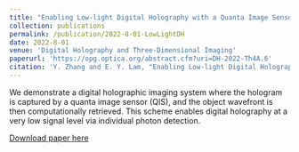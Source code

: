 ```yaml
---
title: "Enabling Low-light Digital Holography with a Quanta Image Sensor"
collection: publications
permalink: /publication/2022-8-01-LowLightDH
date: 2022-8-01
venue: 'Digital Holography and Three-Dimensional Imaging'
paperurl: 'https://opg.optica.org/abstract.cfm?uri=DH-2022-Th4A.6'
citation: 'Y. Zhang and E. Y. Lam, "Enabling Low-light Digital Holography with a Quanta Image Sensor," in Digital Holography and 3-D Imaging 2022, D. Chu, J. Park, C. Cheng, and P. Ferraro, eds., Technical Digest Series (Optica Publishing Group, 2022), paper Th4A.6.'
---
```

We demonstrate a digital holographic imaging system where the hologram is
captured by a quanta image sensor (QIS), and the object wavefront is then computationally
retrieved. This scheme enables digital holography at a very low signal level via individual
photon detection.

[Download paper here](https://opg.optica.org/abstract.cfm?uri=DH-2022-Th4A.6)

